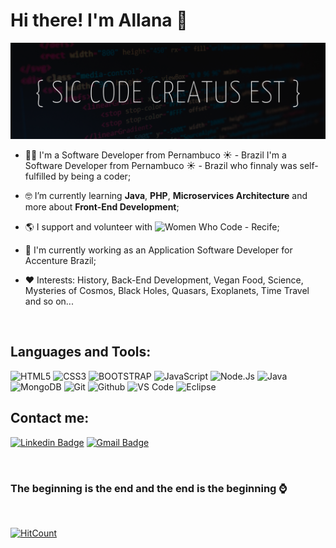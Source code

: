 # Hi there! I'm Allana :wave: 


![GitHub Logo](/assets/Sic_code_creatus_est2.png)


 - :woman_technologist: I'm a Software Developer  from  Pernambuco :sunny: - Brazil I'm a Software Developer from Pernambuco :sunny: - Brazil who finnaly was self-fulfilled by being a coder;
 - :nerd_face: I’m currently learning **Java**, **PHP**, **Microservices Architecture** and more about **Front-End Development**;
  - :earth_americas: I support and volunteer with ![Women Who Code - Recife](https://www.womenwhocode.com/recife/about);
-  :office: I'm currently working as an Application Software Developer for Accenture Brazil;

- :heart: Interests: History, Back-End Development, Vegan Food, Science, Mysteries of Cosmos, Black Holes, Quasars, Exoplanets, Time Travel and so on...

</br>

## Languages and Tools:</br>

![HTML5](https://img.shields.io/badge/-HTML5-000000?style=for-the-badge&logo=HTML5)
![CSS3](https://img.shields.io/badge/-CSS3-000000?style=for-the-badge&logo=CSS3)
![BOOTSTRAP](https://img.shields.io/badge/Bootstrap-black?style=for-the-badge&logo=Bootstrap&labelColor=black)
![JavaScript](https://img.shields.io/badge/-JavaScript-000000?style=for-the-badge&logo=javascript)
![Node.Js](https://img.shields.io/badge/Node-black?style=for-the-badge&logo=Node.js&labelColor=black)
![Java](https://img.shields.io/badge/Java-black?style=for-the-badge&logo=Java&labelColor=black)
![MongoDB](https://img.shields.io/badge/-MongoDB-000000?style=for-the-badge&logo=MongoDB)
![Git](https://img.shields.io/badge/Git-black?style=for-the-badge&logo=Git&labelColor=black)
![Github](https://img.shields.io/badge/Github-black?style=for-the-badge&logo=GitHub&labelColor=black)
![VS Code](https://img.shields.io/badge/Visual%20Studio%20Code-black?style=for-the-badge&logo=Visual%20Studio%20Code&labelColor=black)
![Eclipse](https://img.shields.io/badge/Eclipse-black?style=for-the-badge&logo=Eclipse&labelColor=black)
</br>

## Contact me:

[![Linkedin Badge](https://img.shields.io/badge/allanacaldas-blue?style=flat&logo=linkedin&labelColor=blue)](https://www.linkedin.com/in/allanacaldas)
[![Gmail Badge](https://img.shields.io/badge/-allanacaldas@gmail.com-c14438?style=flat&logo=Gmail&logoColor=white&link=mailto:contato.allanacaldas@gmail.com)](mailto:contato.allanacaldas@gmail.com)

</br>

### The beginning is the end and the end is the beginning :watch:

</br>

[![HitCount](http://hits.dwyl.com/allanacaldas/allanacaldas.svg)](http://hits.dwyl.com/allanacaldas/allanacaldas)